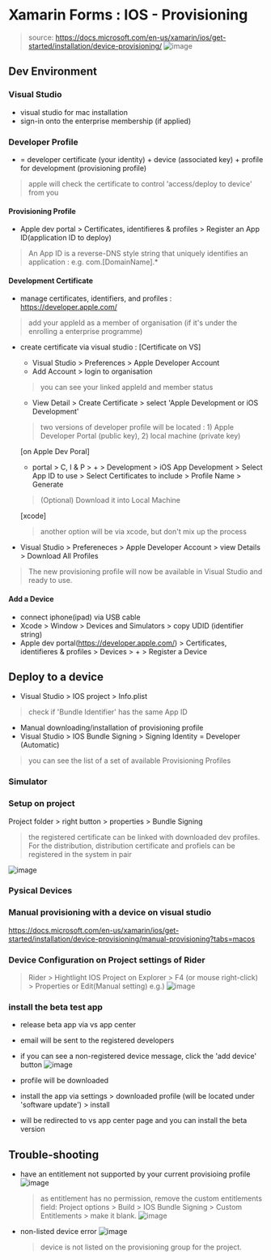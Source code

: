# Xamarin Forms : IOS - Provisioning
> source: https://docs.microsoft.com/en-us/xamarin/ios/get-started/installation/device-provisioning/
![image](https://user-images.githubusercontent.com/59367560/118698402-41e97480-b808-11eb-9dec-4702dcb6cf92.png)

## Dev Environment
### Visual Studio
- visual studio for mac installation
- sign-in onto the enterprise membership (if applied)

### Developer Profile
- = developer certificate (your identity) + device (associated key) + profile for development (provisioning profile)
> apple will check the certificate to control 'access/deploy to device' from you

#### Provisioning Profile
- Apple dev portal > Certificates, identifieres & profiles > Register an App ID(application ID to deploy)
> An App ID is a reverse-DNS style string that uniquely identifies an application : e.g. com.[DomainName].*

#### Development Certificate
- manage certificates, identifiers, and profiles : https://developer.apple.com/
> add your appleId as a member of organisation (if it's under the enrolling a enterprise programme)


- create certificate via visual studio : 
  [Certificate on VS]
  - Visual Studio > Preferences > Apple Developer Account
  - Add Account > login to organisation
  > you can see your linked appleId and member status

  - View Detail > Create Certificate > select 'Apple Development or iOS Development'
  > two versions of developer profile will be located : 1) Apple Developer Portal (public key), 2) local machine (private key)

  [on Apple Dev Poral]
  - portal > C, I & P > + > Development > iOS App Development > Select App ID to use > Select Certificates to include > Profile Name > Generate
  > (Optional) Download it into Local Machine

  [xcode]
  > another option will be via xcode, but don't mix up the process

- Visual Studio > Prefereneces > Apple Developer Account > view Details > Download All Profiles
> The new provisioning profile will now be available in Visual Studio and ready to use.

#### Add a Device
- connect iphone(ipad) via USB cable
- Xcode > Window > Devices and Simulators > copy UDID (identifier string)
- Apple dev portal(https://developer.apple.com/) > Certificates, identifieres & profiles > Devices > + > Register a Device


## Deploy to a device
- Visual Studio > IOS project > Info.plist 
> check if 'Bundle Identifier' has the same App ID

- Manual downloading/installation of provisioning profile
- Visual Studio > IOS Bundle Signing > Signing Identity = Developer (Automatic)
> you can see the list of a set of available Provisioning Profiles

### Simulator

### Setup on project
Project folder > right button > properties > Bundle Signing
> the registered certificate can be linked with downloaded dev profiles. 
> For the distribution, distribution certificate and profiels can be registered in the system in pair

![image](https://user-images.githubusercontent.com/59367560/118696495-42810b80-b806-11eb-8945-d09b97b36ec2.png)


### Pysical Devices

### Manual provisioning with a device on visual studio
https://docs.microsoft.com/en-us/xamarin/ios/get-started/installation/device-provisioning/manual-provisioning?tabs=macos

### Device Configuration on Project settings of Rider
> Rider > Hightlight IOS Project on Explorer > F4 (or mouse right-click) > Properties or Edit(Manual setting)
e.g.) 
![image](https://user-images.githubusercontent.com/59367560/125324107-77f23300-e337-11eb-8a0f-57e7fe84307f.png)

### install the beta test app
- release beta app via vs app center
- email will be sent to the registered developers
- if you can see a non-registered device message, click the 'add device' button 
![image](https://user-images.githubusercontent.com/59367560/137393740-7923017d-0055-44b8-a811-2e04009a66d5.png)

- profile will be downloaded
- install the app via settings > downloaded profile (will be located under 'software update') > install
- will be redirected to vs app center page and you can install the beta version


## Trouble-shooting
- have an entitlement not supported by your current provisioing profile
![image](https://user-images.githubusercontent.com/59367560/125322280-82abc880-e335-11eb-94c2-5158b63eebbb.png)

  > as entitlement has no permission, remove the custom entitlements field: Project options > Build > IOS Bundle Signing > Custom Entitlements > make it blank.
  ![image](https://user-images.githubusercontent.com/59367560/118717229-b4188400-b81d-11eb-9a3e-091286a8d2a5.png)

- non-listed device error
![image](https://user-images.githubusercontent.com/59367560/125324631-ffd83d00-e337-11eb-89c3-ac4b7c0276f1.png)

  > device is not listed on the provisioning group for the project.
 
